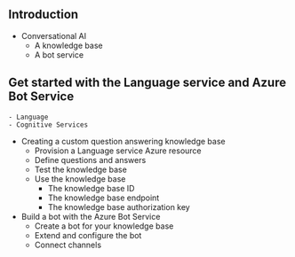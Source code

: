 ## Introduction
  - Conversational AI
    - A knowledge base
    - A bot service
## Get started with the Language service and Azure Bot Service
    - Language
    - Cognitive Services
  - Creating a custom question answering knowledge base
    - Provision a Language service Azure resource
    - Define questions and answers
    - Test the knowledge base
    - Use the knowledge base
      - The knowledge base ID
      - The knowledge base endpoint
      - The knowledge base authorization key
  - Build a bot with the Azure Bot Service
    - Create a bot for your knowledge base
    - Extend and configure the bot
    - Connect channels